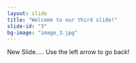```yaml
---
layout: slide
title: "Welcome to our third slide!"
slide-id: "3"
bg-image: "image_3.jpg"
---
```

New Slide.....
Use the left arrow to go back!
